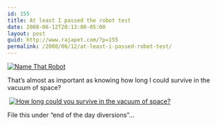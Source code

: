 ```yaml
---
id: 155
title: At least I passed the robot test
date: 2008-06-12T20:13:00-05:00
layout: post
guid: http://www.rajapet.com/?p=155
permalink: /2008/06/12/at-least-i-passed-robot-test/
---
```

[<img alt="Name That Robot" src="https://i2.wp.com/www.oneplusyou.com/q/img/badges/robot_pass_my_score_69.jpg?w=680" border="0"  />](http://www.oneplusyou.com/q/v/robot)  

That&#8217;s almost as important as knowing how long I could survive in the vacuum of space?

 [<img alt="How long could you survive in the vacuum of space?" src="https://i1.wp.com/www.oneplusyou.com/q/img/badges/space_vacuum_1_minute_11_seconds.jpg?w=680" border="0"  />](http://www.oneplusyou.com/q/v/space_vacuum) 

File this under &#8220;end of the day diversions&#8221;&#8230;